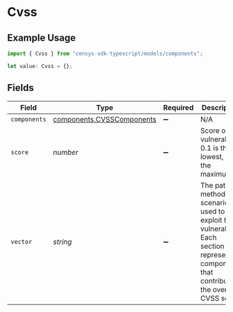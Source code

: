 # Cvss

## Example Usage

```typescript
import { Cvss } from "censys-sdk-typescript/models/components";

let value: Cvss = {};
```

## Fields

| Field                                                                                                                                          | Type                                                                                                                                           | Required                                                                                                                                       | Description                                                                                                                                    |
| ---------------------------------------------------------------------------------------------------------------------------------------------- | ---------------------------------------------------------------------------------------------------------------------------------------------- | ---------------------------------------------------------------------------------------------------------------------------------------------- | ---------------------------------------------------------------------------------------------------------------------------------------------- |
| `components`                                                                                                                                   | [components.CVSSComponents](../../models/components/cvsscomponents.md)                                                                         | :heavy_minus_sign:                                                                                                                             | N/A                                                                                                                                            |
| `score`                                                                                                                                        | *number*                                                                                                                                       | :heavy_minus_sign:                                                                                                                             | Score of the vulnerability; 0.1 is the lowest, 10 is the maximum                                                                               |
| `vector`                                                                                                                                       | *string*                                                                                                                                       | :heavy_minus_sign:                                                                                                                             | The path, method, or scenario used to exploit the vulnerability. Each section represents components that contribute to the overall CVSS score. |